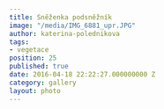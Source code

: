 ```yaml
---
title: Sněženka podsněžník
image: "/media/IMG_6881_upr.JPG"
author: katerina-polednikova
tags:
- vegetace
position: 25
published: true
date: 2016-04-18 22:22:27.000000000 Z
category: gallery
layout: photo
---
```

